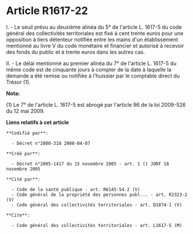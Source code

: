 # Article R1617-22

I. - Le seuil prévu au deuxième alinéa du 5° de l'article L. 1617-5 du code général des collectivités territoriales est fixé
à cent trente euros pour une opposition à tiers détenteur notifiée entre les mains d'un établissement mentionné au livre V du
code monétaire et financier et autorisé à recevoir des fonds du public et à trente euros dans les autres cas.

II. - Le délai mentionné au premier alinéa du 7° de l'article L. 1617-5 du même code est de cinquante jours à compter de la
date à laquelle la demande a été remise ou notifiée à l'huissier par le comptable direct du Trésor (1).

**Nota:**

(1)  Le 7° de l'article L. 1617-5 est abrogé par l'article 96 de la loi 2009-526 du 12 mai 2009.

**Liens relatifs à cet article**

	**Codifié par**:

	  - Décret n°2000-318 2000-04-07

	**Créé par**:

	  - Décret n°2005-1417 du 15 novembre 2005 - art. 1 () JORF 18 novembre 2005

	**Cité par**:

	  - Code de la santé publique - art. R6145-54-2 (V)
	  - Code général de la propriété des personnes publ... - art. R2323-2 (V)
	  - Code général des collectivités territoriales - art. D1874-1 (V)

	**Cite**:

	  - Code général des collectivités territoriales - art. L1617-5 (M)
